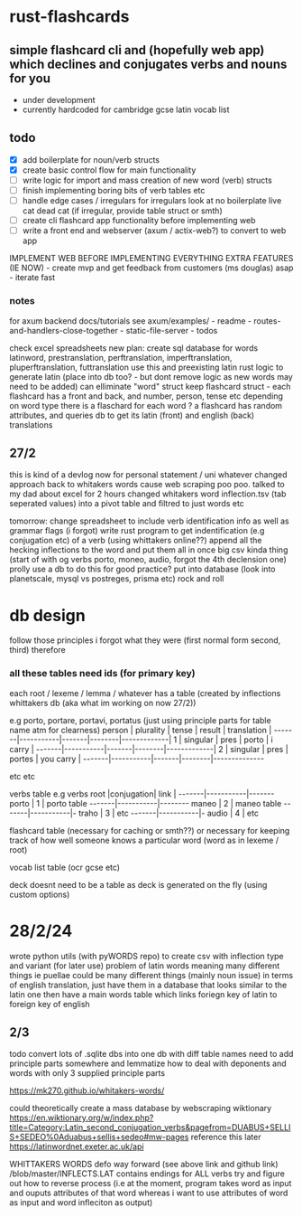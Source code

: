 # rust-flashcards

## simple flashcard cli and (hopefully web app) which declines and conjugates verbs and nouns for you
- under development
- currently hardcoded for cambridge gcse latin vocab list

## todo
- [x] add boilerplate for noun/verb structs 
- [x] create basic control flow for main functionality
- [ ] write logic for import and mass creation of new word (verb) structs
- [ ] finish implementing boring bits of verb tables etc
- [ ] handle edge cases / irregulars for irregulars look at no boilerplate live cat dead cat (if irregular, provide table struct or smth)
- [ ] create cli flashcard app functionality before implementing web
- [ ] write a front end and webserver (axum / actix-web?) to convert to web app

IMPLEMENT WEB BEFORE IMPLEMENTING EVERYTHING EXTRA FEATURES (IE NOW)
    - create mvp and get feedback from customers (ms douglas) asap
    - iterate fast

### notes

for axum backend docs/tutorials see axum/examples/
    - readme
    - routes-and-handlers-close-together
    - static-file-server
    - todos

check excel spreadsheets
new plan:
create sql database for words
latinword, prestranslation, perftranslation, imperftranslation, pluperftranslation, futtranslation
use this and preexisting latin rust logic to generate latin (place into db too? - but dont remove logic as new words may need to be added)
can elliminate "word" struct
keep flashcard struct - each flashcard has a front and back, and number, person, tense etc depending on word type 
there is a flaschard for each word ?
a flashcard has random attributes, and queries db to get its latin (front) and english (back) translations 

## 27/2
this is kind of a devlog now for personal statement / uni whatever
changed approach back to whitakers words cause web scraping poo poo. 
talked to my dad about excel for 2 hours
changed whitakers word inflection.tsv (tab seperated values) into a pivot table and filtred to just words etc

tomorrow: change spreadsheet to include verb identification info as well as grammar flags (i forgot)
write rust program to 
get indentification (e.g conjugation etc) of a verb (using whittakers online??)
    append all the hecking inflections to the word and put them all in once big csv kinda thing (start of with og verbs porto, moneo, audio, forgot the 4th declension one)
    prolly use a db  to do this for good practice?
put into database (look into planetscale, mysql vs postreges, prisma etc)
rock and roll

# db design
follow those principles i forgot what they were (first normal form second, third)
therefore 

### all these tables need ids (for primary key)

each root / lexeme / lemma / whatever has a table (created by inflections whittakers db (aka what im working on now 27/2))

e.g
porto, portare, portavi, portatus (just using principle parts for table name atm for clearness)
person | plurality | tense | result | translation |
-------|-----------|-------|--------|-------------|
1      | singular  | pres  | porto  | i carry     |
-------|-----------|-------|--------|-------------|
2      | singular  | pres  | portes | you carry   |
-------|-----------|-------|--------|--------------

etc etc

verbs table 
e.g
verbs
root   |conjugation| link |
-------|-----------|-------
porto  | 1         | porto table 
-------|-----------|--------
maneo  | 2         | maneo table
-------|-----------|-
traho  | 3         |  etc 
-------|-----------|-
audio  | 4         | etc 


flashcard table (necessary for caching or smth??)
or necessary for keeping track of how well someone knows a particular word (word as in lexeme / root)

vocab list table (ocr gcse etc)

deck doesnt need to be a table as deck is generated on the fly (using custom options)

# 28/2/24

wrote python utils (with pyWORDS repo) to create csv with inflection type and variant (for later use) 
problem of latin words meaning many different things ie puellae could be many different things (mainly noun issue)
in terms of english translation, just have them in a database that looks similar to the latin one 
then have a main words table which links foriegn key of latin to foreign key of english 

## 2/3
todo convert lots of .sqlite dbs into one db with diff table names 
need to add principle parts somewhere and lemmatize
how to deal with deponents and words with only 3 supplied principle parts 

https://mk270.github.io/whitakers-words/

could theoretically create a mass database by webscraping wiktionary
https://en.wiktionary.org/w/index.php?title=Category:Latin_second_conjugation_verbs&pagefrom=DUABUS+SELLIS+SEDEO%0Aduabus+sellis+sedeo#mw-pages
reference this later https://latinwordnet.exeter.ac.uk/api



WHITTAKERS WORDS
defo way forward (see above link and github link)
/blob/master/INFLECTS.LAT contains endings for ALL verbs 
try and figure out how to reverse process (i.e at the moment, program takes word as input and ouputs attributes of that word whereas i want to use attributes of word as input and word infleciton as output)